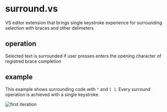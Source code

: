 # surround.vs
VS editor extension that brings single keystroke experience for surrounding selection with braces and other delimeters

## operation
Selected text is surrounded if user presses enters the opening character of registred brace completion

## example
This example shows surrounding code with `"` and `[ ]`. Every surround operation is achieved with a single keystroke

![first iteration](https://user-images.githubusercontent.com/1673956/41484170-a84eb22a-7090-11e8-9433-98821bef45f5.gif)
